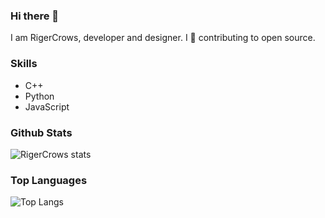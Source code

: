 ### Hi there 👋

I am RigerCrows, developer and designer. I 🤍 contributing to open source.

### Skills

- C++
- Python
- JavaScript

### Github Stats

![RigerCrows stats](https://github-readme-stats.vercel.app/api?username=rigercrows&count_private=true&show_icons=true&theme=radical)

### Top Languages

![Top Langs](https://github-readme-stats.vercel.app/api/top-langs/?username=rigercrows&show_icons=true&theme=radical)

